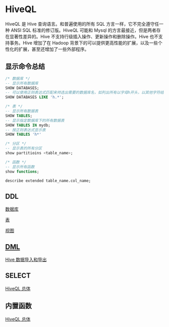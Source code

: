 # HiveQL

HiveQL 是 Hive 查询语言。和普遍使用的所有 SQL 方言一样，它不完全遵守任一种 ANSI SQL 标准的修订版。HiveQL 可能和 Mysql 的方言最接近，但是两者存在显著性差异的。Hive 不支持行级插入操作、更新操作和删除操作。Hive 也不支持事务。Hive 增加了在 Hadoop 背景下的可以提供更高性能的扩展，以及一些个性化的扩展，甚至还增加了一些外部程序。

## 显示命令总结

```sql
/* 数据库 */
-- 显示所有数据库
SHOW DATABASES;
-- 可以使用正则表达式匹配来帅选出需要的数据库名，如列出所有以字母h开头，以其他字符结尾的数据库
SHOW DATABASES LIKE 'h.*';

/* 表 */
-- 显示所有数据表
SHOW TABLES;
-- 显示指定数据库下的所有数据表
SHOW TABLES IN mydb;
-- 按正则表达式显示表
SHOW TABLES 'h*'

/* 分区 */
-- 显示表的所有分区
show partitioins <table_name>;

/* 函数 */
-- 显示所有函数
show functions;

describe extended table_name.col_name;
```

## DDL

[数据库](Hive/HiveQL/DDL/数据库.md)

[表](Hive/HiveQL/DDL/表.md)

[视图](Hive/HiveQL/DDL/视图.md)

## [DML](Hive/HiveQL/DML/README.md)

[Hive 数据导入和导出](Hive/HiveQL/DML/Hive数据导入和导出.md)

## SELECT

[HiveQL 总体](Hive/HiveQL/SELECT.md)

## 内置函数

[HiveQL 总体](Hive/HiveQL/Hive内置函数.md)